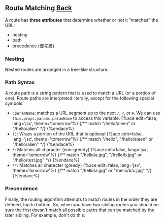 ## Route Matching [Back](./../react_router.md)

A route has **three attributes** that determine whether or not it "matches" the URL:

- nesting
- path
- precedence (優先級)

### Nesting

Nested routes are arranged in a tree-like structure.

### Path Syntax

A route path is a string pattern that is used to match a URL (or a portion of one). Route paths are interpreted literally, except for the following special symbols:

- `:paramName`: matches a URL segment up to the next `/`, `?`, or `#`. We can use `this.props.params.paramName` to access this variable.
    {%ace edit=false, lang='jsx', theme='tomorrow'%}
    <Route path="/hello/:paramName"></Route>    {/** match "/hello/aleen" or "/hello/alien" */}
    {%endace%}
- `()`: Wraps a portion of the URL that is optional
    {%ace edit=false, lang='jsx', theme='tomorrow'%}
    <Route path="/hello(/:paramName)"></Route>    {/** match "/hello", "/hello/aleen" or "/hello/alien" */}
    {%endace%}
- `*`: Matches all character (non-greedy)
    {%ace edit=false, lang='jsx', theme='tomorrow'%}
    <Route path="/hello/*.jpg"></Route>    {/** match "/hello/a.jpg", "/hello/b.jpg" or "/hello/test.jpg" */}
    {%endace%}
- `**`: Matches all character (greedy)
    {%ace edit=false, lang='jsx', theme='tomorrow'%}
    <Route path="/hello/**.jpg"></Route>    {/** match "/hello/a.jpg" or "/hello/b/c.jpg" */}
    {%endace%}

### Precendence

Finally, the routing algorithm attempts to match routes in the order they are defined, top to bottom. So, when you have two sibling routes you should be sure the first doesn't match all possible `path`s that can be matched by the later sibling. For example, don't do this: